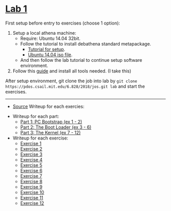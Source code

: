 # [Lab 1](https://pdos.csail.mit.edu/6.828/2018/labs/lab1/)

First setup before entry to exercises (choose 1 option):
1. Setup a local athena machine:
    + Require: Ubuntu 14.04 32bit.
    + Follow the tutorial to install debathena standard metapackage.
        + [Tutorial for setup](https://kb.mit.edu/confluence/pages/viewpage.action;jsessionid=C41777EAE7A587A2A0C394246BAF6454?pageId=152594763).
        + [Ubuntu 14.04 iso file](https://releases.ubuntu.com/14.04/ubuntu-14.04.6-desktop-i386.iso).
    + And then follow the lab tutorial to continue setup software environment.
2. Follow this [guide](https://pdos.csail.mit.edu/6.828/2018/tools.html) and install all tools needed. (I take this)

After setup environment, git clone the job into lab by `git clone https://pdos.csail.mit.edu/6.828/2018/jos.git lab` and start the exercises.

---
+ [Source](https://pdos.csail.mit.edu/6.828/2018/labs/lab1/)
Writeup for each exercies:
- Writeup for each part:
    + [Part 1: PC Bootstrap (ex 1 - 2)](https://github.com/vilesport/General-Xv6/blob/main/Lab%201/1%3A%20PC%20Bootstrap.md)
    + [Part 2: The Boot Loader (ex 3 - 6)](https://github.com/vilesport/General-Xv6/blob/main/Lab%201/2%3A%20The%20Boot%20Loader.md)
    + [Part 3: The Kernel (ex 7 - 12)](https://github.com/vilesport/General-Xv6/blob/main/Lab%201/3%3A%20The%20Kernel.md)
- Writeup for each exercise:
    + [Exercise 1](https://github.com/vilesport/General-Xv6/blob/main/Lab%201/Exercise%2001.md)
    + [Exercise 2](https://github.com/vilesport/General-Xv6/blob/main/Lab%201/Exercise%2002.md)
    + [Exercise 3](https://github.com/vilesport/General-Xv6/blob/main/Lab%201/Exercise%2003.md)
    + [Exercise 4](https://github.com/vilesport/General-Xv6/blob/main/Lab%201/Exercise%2004.md)
    + [Exercise 5](https://github.com/vilesport/General-Xv6/blob/main/Lab%201/Exercise%2005.md)
    + [Exercise 6](https://github.com/vilesport/General-Xv6/blob/main/Lab%201/Exercise%2006.md)
    + [Exercise 7](https://github.com/vilesport/General-Xv6/blob/main/Lab%201/Exercise%2007.md)
    + [Exercise 8](https://github.com/vilesport/General-Xv6/blob/main/Lab%201/Exercise%2008.md)
    + [Exercise 9](https://github.com/vilesport/General-Xv6/blob/main/Lab%201/Exercise%2009.md)
    + [Exercise 10](https://github.com/vilesport/General-Xv6/blob/main/Lab%201/Exercise%2010.md)
    + [Exercise 11](https://github.com/vilesport/General-Xv6/blob/main/Lab%201/Exercise%2011.md)
    + [Exercise 12](https://github.com/vilesport/General-Xv6/blob/main/Lab%201/Exercise%2011.md)
      

